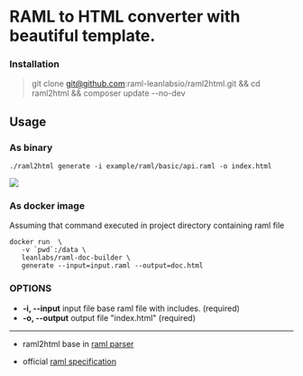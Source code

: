 # RAML to HTML converter with beautiful template.

### Installation

> git clone git@github.com:raml-leanlabsio/raml2html.git && cd raml2html && composer update --no-dev

## Usage

### As binary

```shell
./raml2html generate -i example/raml/basic/api.raml -o index.html
```

[![](https://badge.imagelayers.io/cnam/raml-doc-builder:latest.svg)](https://imagelayers.io/?images=cnam/raml-doc-builder:latest 'Get your own badge on imagelayers.io')

### As docker image

Assuming that command executed in project directory containing raml file

```shell
docker run  \
   -v `pwd`:/data \
   leanlabs/raml-doc-builder \
   generate --input=input.raml --output=doc.html
```

### OPTIONS

- **-i, --input** input file base raml file with includes. (required)
- **-o, --output** output file "index.html" (required)


---

 - raml2html base in [raml parser](https://github.com/alecsammon/php-raml-parser)

 - official [raml specification](http://raml.org/)
 
